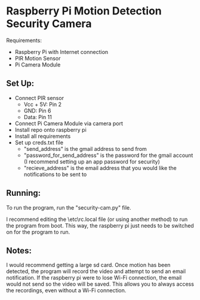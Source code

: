 # Raspberry Pi Motion Detection Security Camera

Requirements:
  * Raspberry Pi with Internet connection
  * PIR Motion Sensor
  * Pi Camera Module

## Set Up:
  * Connect PIR sensor
     * Vcc + 5V: Pin 2
     * GND: Pin 6
     * Data: Pin 11
  * Connect Pi Camera Module via camera port
  * Install repo onto raspberry pi
  * Install all requirements
  * Set up creds.txt file
     * "send_address" is the gmail address to send from
     * "password_for_send_address" is the password for the gmail account (I recommend setting up an app password for security)
     * "recieve_address" is the email address that you would like the notifications to be sent to

## Running:
To run the program, run the "security-cam.py" file.

I recommend editing the \etc\rc.local file (or using another method) to run the program from boot. This way, the raspberry pi just needs to be switched on for the program to run.

## Notes:
I would recommend getting a large sd card. Once motion has been detected, the program will record the video and attempt to send an email notification. If the raspberry pi were to lose Wi-Fi connection, the email would not send so the video will be saved. This allows you to always access the recordings, even without a Wi-Fi connection.
